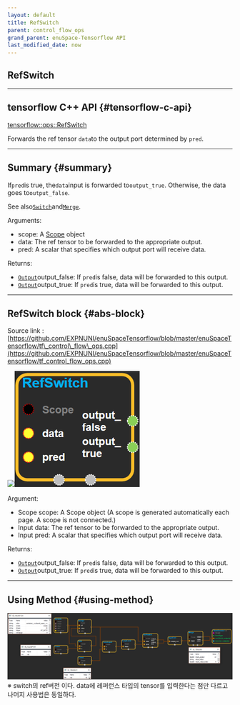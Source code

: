 ```yaml
--- 
layout: default 
title: RefSwitch 
parent: control_flow_ops 
grand_parent: enuSpace-Tensorflow API 
last_modified_date: now 
--- 
```


## RefSwitch

---

## tensorflow C++ API {#tensorflow-c-api}

[tensorflow::ops::RefSwitch](https://www.tensorflow.org/api_docs/cc/class/tensorflow/ops/ref-switch.html)

Forwards the ref tensor `data`to the output port determined by `pred`.

---

## Summary {#summary}

If`pred`is true, the`data`input is forwarded to`output_true`. Otherwise, the data goes to`output_false`.

See also[`Switch`](https://www.tensorflow.org/api_docs/cc/class/tensorflow/ops/switch.html#classtensorflow_1_1ops_1_1_switch)and[`Merge`](https://www.tensorflow.org/api_docs/cc/class/tensorflow/ops/merge.html#classtensorflow_1_1ops_1_1_merge).

Arguments:

* scope: A [Scope](https://www.tensorflow.org/api_docs/cc/class/tensorflow/scope.html#classtensorflow_1_1_scope) object
* data: The ref tensor to be forwarded to the appropriate output.
* pred: A scalar that specifies which output port will receive data.

Returns:

* [`Output`](https://www.tensorflow.org/api_docs/cc/class/tensorflow/output.html#classtensorflow_1_1_output)output\_false: If `pred`is false, data will be forwarded to this output.
* [`Output`](https://www.tensorflow.org/api_docs/cc/class/tensorflow/output.html#classtensorflow_1_1_output)output\_true: If `pred`is true, data will be forwarded to this output.

---

## RefSwitch block {#abs-block}

Source link :[https://github.com/EXPNUNI/enuSpaceTensorflow/blob/master/enuSpaceTensorflow/tf\_control\_flow\_ops.cpp](https://github.com/EXPNUNI/enuSpaceTensorflow/blob/master/enuSpaceTensorflow/tf_control_flow_ops.cpp)

![](./assets/tf_control_flow_ops/refswitch1.png)![](./assets/control_flow_ops/refswitch1.png)

Argument:

* Scope scope: A Scope object \(A scope is generated automatically each page. A scope is not connected.\)
* Input data: The ref tensor to be forwarded to the appropriate output.
* Input pred: A scalar that specifies which output port will receive data.

Returns:

* [`Output`](https://www.tensorflow.org/api_docs/cc/class/tensorflow/output.html#classtensorflow_1_1_output)output\_false: If `pred`is false, data will be forwarded to this output.
* [`Output`](https://www.tensorflow.org/api_docs/cc/class/tensorflow/output.html#classtensorflow_1_1_output)output\_true: If `pred`is true, data will be forwarded to this output.

---

## Using Method {#using-method}

![](./assets/control_flow_ops/refswitch2.png)※ switch의 ref버전 이다. data에 레퍼런스 타입의 tensor를 입력한다는 점만 다르고 나머지 사용법은 동일하다.

